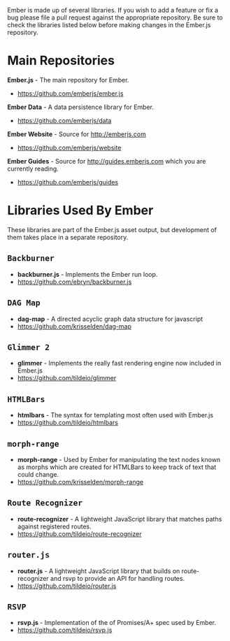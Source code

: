 Ember is made up of several libraries. If you wish to add a feature or fix a bug please file a pull request against the appropriate repository. Be sure to check the libraries listed below before making changes in the Ember.js repository.

# Main Repositories

**Ember.js** - The main repository for Ember.

* <https://github.com/emberjs/ember.js>

**Ember Data** - A data persistence library for Ember.

* <https://github.com/emberjs/data>

**Ember Website** - Source for <http://emberjs.com>

* <https://github.com/emberjs/website>

**Ember Guides** - Source for <http://guides.emberjs.com> which you are currently reading.

* <https://github.com/emberjs/guides>

# Libraries Used By Ember

These libraries are part of the Ember.js asset output, but development of them takes place in a separate repository.

## `Backburner`

* **backburner.js** - Implements the Ember run loop.
* <https://github.com/ebryn/backburner.js>

## `DAG Map`

* **dag-map** - A directed acyclic graph data structure for javascript
* <https://github.com/krisselden/dag-map>

## `Glimmer 2`

* **glimmer** - Implements the really fast rendering engine now included in Ember.js
* <https://github.com/tildeio/glimmer>

## `HTMLBars`

* **htmlbars** - The syntax for templating most often used with Ember.js
* <https://github.com/tildeio/htmlbars>

## `morph-range`

* **morph-range** - Used by Ember for manipulating the text nodes known as morphs which are created for HTMLBars to keep track of text that could change.
* <https://github.com/krisselden/morph-range>

## `Route Recognizer`

* **route-recognizer** - A lightweight JavaScript library that matches paths against registered routes.
* <https://github.com/tildeio/route-recognizer>

## `router.js`

* **router.js** - A lightweight JavaScript library that builds on route-recognizer and rsvp to provide an API for handling routes.
* <https://github.com/tildeio/router.js>

## `RSVP`

* **rsvp.js** - Implementation of the of Promises/A+ spec used by Ember.
* <https://github.com/tildeio/rsvp.js>